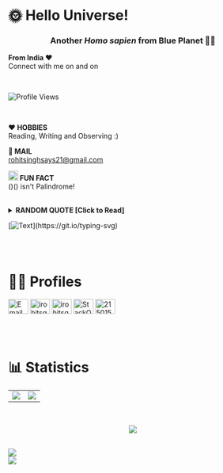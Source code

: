 <!--Remove Comment by removing -->
<link rel="stylesheet" href="https://cdnjs.cloudflare.com/ajax/libs/font-awesome/4.7.0/css/font-awesome.min.css">

# 🌞 **Hello Universe!**

<h3 align="center">Another <i>Homo sapien</i> from Blue Planet 👋🏼</h3>

**From India ❤️**   
Connect with me on [<i class="fa fa-linkedin-square" style="font-siz:34px" color="black"></i>](https://www.linkedin.com/in/iRohitSgh) and on [<i class="fa fa-twitter-square" style="font-siz:34px" color="black"></i>](https://twitter.com/iRohitSgh)

</br>

<p align="left"> <img src="https://komarev.com/ghpvc/?username=rohitsgh&label=Github+Profile+Impressions&color=0000FF&style=plastic" alt="Profile Views" /> </p>

</br>

<!-- 
- 👨‍💻 **PROJECTS:** [Here](https://rohitsgh.github.io/projects)

**🤔 STATUS:**  Stuck in a never-ending quest for wisdom called philosophy 

**💎 JOB:** Ruby on Rails Fullstack Developer (Freelancer) 

**💻 LANGUAGES:** PHP, Ruby, Javascript, Typescript

**💻 FRAMEWORKS:** Symfony, Ruby on Rails, Angular, React.JS, Next.JS -->

<!-- **💬 FAVORITE QUOTE**  
*"The best way to find yourself is to lose yourself in service of others"* - Mahatma Gandhi -->

**❤️ HOBBIES**   
Reading, Writing and Observing :)

**📧 MAIL**   
rohitsinghsays21@gmail.com

**<img src="https://emojis.slackmojis.com/emojis/images/1520808873/3643/cool-doge.gif?1520808873" width="20" /> FUN FACT**   
()() isn't Palindrome!  


<!--- **📝 PASSION :** Love to help the community on [StackExchange](https://stackexchange.com/users/21501569/rohit-singh?tab=accounts) --->

</br>

<details>
  <summary><b>RANDOM QUOTE [Click to Read]</b></summary>

  [![Readme Quotes](https://quotes-github-readme.vercel.app/api?type=horizontal&theme=dracula)](https://github.com/piyushsuthar/github-readme-quotes)

</details>

<!-- https://readme-typing-svg.herokuapp.com/demo/ -->
[![Text](https://readme-typing-svg.herokuapp.com?font=Marvel&weight=900&size=25&duration=3000&pause=30&color=247DA4&center=false&vCenter=true&width=500&lines=Quote+WILL+Change;World+WILL+Change;Learning+IS+the+ONLY+CONSTANT;Therefore%2C+STUDENT+forEver!)](https://git.io/typing-svg)

</br></br>

# 🤝🏻 **Profiles**

<!-- From https://github.com/edent/SuperTinyIcons -->

<a href="mailto:rohitsinghsays21@gmail.com?subject=Hello%20Rohit,%20From%20Github" target="blank"><img align="center" src="https://camo.githubusercontent.com/4a3dd8d10a27c272fd04b2ce8ed1a130606f95ea6a76b5e19ce8b642faa18c27/68747470733a2f2f6564656e742e6769746875622e696f2f537570657254696e7949636f6e732f696d616765732f7376672f676d61696c2e737667" alt="Email" height="30" width="40" /></a>
<a href="https://linkedin.com/in/irohitsgh" target="blank"><img align="center" src="https://camo.githubusercontent.com/c8a9c5b414cd812ad6a97a46c29af67239ddaeae08c41724ff7d945fb4c047e5/68747470733a2f2f6564656e742e6769746875622e696f2f537570657254696e7949636f6e732f696d616765732f7376672f6c696e6b6564696e2e737667" alt="irohitsgh" height="30" width="40" /></a>
<a href="https://twitter.com/irohitsgh" target="blank"><img align="center" src="https://camo.githubusercontent.com/35b0b8bfbd8840f35607fb56ad0a139047fd5d6e09ceb060c5c6f0a5abd1044c/68747470733a2f2f6564656e742e6769746875622e696f2f537570657254696e7949636f6e732f696d616765732f7376672f747769747465722e737667" alt="irohitsgh" height="30" width="40" /></a>
<a href="https://stackoverflow.com/users/15845697" target="blank"><img align="center" src="https://camo.githubusercontent.com/ad1dcdc76b0be1423e54a791d31311e91e8e89bb8492be214cfc3390e24c323d/68747470733a2f2f6564656e742e6769746875622e696f2f537570657254696e7949636f6e732f696d616765732f7376672f737461636b6f766572666c6f772e737667" alt="StackOverFlow" height="30" width="40" /></a>
<a href="https://stackexchange.com/users/21501569/rohit-singh?tab=accounts" target="blank"><img align="center" src="https://camo.githubusercontent.com/0d16ea1f5b07cd9b25cc22ce6f105214432f0906881672f9596ac53860c5cc8c/68747470733a2f2f6564656e742e6769746875622e696f2f537570657254696e7949636f6e732f696d616765732f7376672f737461636b65786368616e67652e737667" alt="21501569/rohit-singh" height="30" width="40" /></a>


</br></br>

<!--

#  🔧 Language and Technologies
<p align="left"> 
  

Quick Way
<h1 align = "center">⚡ Language & Technologies</h1>
<h2 align="center">
<img src="https://skillicons.dev/icons?i=python,cpp,javascript,typescript,java,golang,html,css,scss,react,redux,next,tailwind,nest,fastapi,express,flask,git,github,linux,bash,postgres,mongo,redis,mysql,firebase,docker,aws,heroku,vercel">
</h2>

  <a href="https://developer.android.com" target="_blank" rel="noreferrer"> <img src="https://raw.githubusercontent.com/devicons/devicon/master/icons/android/android-original-wordmark.svg" alt="android" width="40" height="40"/> </a> 
  <a href="https://www.cprogramming.com/" target="_blank" rel="noreferrer"> <img src="https://raw.githubusercontent.com/devicons/devicon/master/icons/c/c-original.svg" alt="c" width="40" height="40"/> </a> 
  <a href="https://www.w3schools.com/cpp/" target="_blank" rel="noreferrer"> <img src="https://raw.githubusercontent.com/devicons/devicon/master/icons/cplusplus/cplusplus-original.svg" alt="cplusplus" width="40" height="40"/> </a> 
  <a href="https://www.w3schools.com/css/" target="_blank" rel="noreferrer"> <img src="https://raw.githubusercontent.com/devicons/devicon/master/icons/css3/css3-original-wordmark.svg" alt="css3" width="40" height="40"/> </a> 
  <a href="https://www.djangoproject.com/" target="_blank" rel="noreferrer"> <img src="https://raw.githubusercontent.com/devicons/devicon/master/icons/django/django-original.svg" alt="django" width="40" height="40"/> </a> 
  <a href="https://flutter.dev" target="_blank" rel="noreferrer"> <img src="https://www.vectorlogo.zone/logos/flutterio/flutterio-icon.svg" alt="flutter" width="40" height="40"/> </a>
  <a href="https://git-scm.com/" target="_blank" rel="noreferrer"> <img src="https://www.vectorlogo.zone/logos/git-scm/git-scm-icon.svg" alt="git" width="40" height="40"/> </a>
  <a href="https://graphql.org" target="_blank" rel="noreferrer"> <img src="https://www.vectorlogo.zone/logos/graphql/graphql-icon.svg" alt="graphql" width="40" height="40"/> </a> 
  <a href="https://www.w3.org/html/" target="_blank" rel="noreferrer"> <img src="https://raw.githubusercontent.com/devicons/devicon/master/icons/html5/html5-original-wordmark.svg" alt="html5" width="40" height="40"/> </a> 
  <a href="https://developer.mozilla.org/en-US/docs/Web/JavaScript" target="_blank" rel="noreferrer"> <img src="https://raw.githubusercontent.com/devicons/devicon/master/icons/javascript/javascript-original.svg" alt="javascript" width="40" height="40"/> </a> 
  <a href="https://www.mathworks.com/" target="_blank" rel="noreferrer"> <img src="https://upload.wikimedia.org/wikipedia/commons/2/21/Matlab_Logo.png" alt="matlab" width="40" height="40"/> </a> 
  <a href="https://www.mongodb.com/" target="_blank" rel="noreferrer"> <img src="https://raw.githubusercontent.com/devicons/devicon/master/icons/mongodb/mongodb-original-wordmark.svg" alt="mongodb" width="40" height="40"/> </a> 
  <a href="https://www.mysql.com/" target="_blank" rel="noreferrer"> <img src="https://raw.githubusercontent.com/devicons/devicon/master/icons/mysql/mysql-original-wordmark.svg" alt="mysql" width="40" height="40"/> </a> 
  <a href="https://www.oracle.com/" target="_blank" rel="noreferrer"> <img src="https://raw.githubusercontent.com/devicons/devicon/master/icons/oracle/oracle-original.svg" alt="oracle" width="40" height="40"/> </a> 
  <a href="https://pandas.pydata.org/" target="_blank" rel="noreferrer"> <img src="https://raw.githubusercontent.com/devicons/devicon/2ae2a900d2f041da66e950e4d48052658d850630/icons/pandas/pandas-original.svg" alt="pandas" width="40" height="40"/> </a> 
  <a href="https://www.photoshop.com/en" target="_blank" rel="noreferrer"> <img src="https://raw.githubusercontent.com/devicons/devicon/master/icons/photoshop/photoshop-line.svg" alt="photoshop" width="40" height="40"/> </a> 
  <a href="https://www.php.net" target="_blank" rel="noreferrer"> <img src="https://raw.githubusercontent.com/devicons/devicon/master/icons/php/php-original.svg" alt="php" width="40" height="40"/> </a> 
  <a href="https://www.python.org" target="_blank" rel="noreferrer"> <img src="https://raw.githubusercontent.com/devicons/devicon/master/icons/python/python-original.svg" alt="python" width="40" height="40"/> </a>
  <a href="https://pytorch.org/" target="_blank" rel="noreferrer"> <img src="https://www.vectorlogo.zone/logos/pytorch/pytorch-icon.svg" alt="pytorch" width="40" height="40"/> </a>
  <a href="https://reactjs.org/" target="_blank" rel="noreferrer"> <img src="https://raw.githubusercontent.com/devicons/devicon/master/icons/react/react-original-wordmark.svg" alt="react" width="40" height="40"/> </a> 
  <a href="https://scikit-learn.org/" target="_blank" rel="noreferrer"> <img src="https://upload.wikimedia.org/wikipedia/commons/0/05/Scikit_learn_logo_small.svg" alt="scikit_learn" width="40" height="40"/> </a> 
  <a href="https://www.tensorflow.org" target="_blank" rel="noreferrer"> <img src="https://www.vectorlogo.zone/logos/tensorflow/tensorflow-icon.svg" alt="tensorflow" width="40" height="40"/> </a> </p>

</br></br>

-->


#  📊 **Statistics**

<!-- Taken From https://github.com/RohitSgh/github-readme-stats -->

<table align = "center">
<td>
<img src="https://github-readme-stats.vercel.app/api?username=RohitSgh&count_private=true&hide=stars&show_icons=true&theme=vue-dark&bg_color=00000000"/>
</td>
<td>
<img src="https://github-readme-stats.vercel.app/api/top-langs/?username=RohitSgh&hide_progress=trueshow_icons=true&theme=vue-dark&bg_color=00000000" />
</td>
</table>

</br>

<p align="center">
<img align="center" src="https://github-readme-streak-stats.herokuapp.com/?user=rohitsgh&theme=vue-dark" />
</p>

</br>

<img align = "center" src="https://profile-counter.glitch.me/rohitsgh/count.svg" />
</h2>

</br>

<img src="https://raw.githubusercontent.com/Trilokia/Trilokia/379277808c61ef204768a61bbc5d25bc7798ccf1/bottom_header.svg" />


<!-- <p align="left"> <a href="https://github.com/ryo-ma/github-profile-trophy"><img src="https://github-profile-trophy.vercel.app/?username=rohitsgh" alt="rohitsgh" /></a> </p> -->
